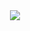 
<div id = "header" align = "center">
  <img src = "https://media.giphy.com/media/SFK0E6kYjfIlI4xwEr/giphy.gif">
</div>

<!--
**UgoTFS/UgoTFS** is a ✨ _special_ ✨ repository because its `README.md` (this file) appears on your GitHub profile.

Here are some ideas to get you started:

- 🔭 I’m currently working on ...
- 🌱 I’m currently learning ...
- 👯 I’m looking to collaborate on ...
- 🤔 I’m looking for help with ...
- 💬 Ask me about ...
- 📫 How to reach me: ...
- 😄 Pronouns: ...
- ⚡ Fun fact: ...
-->

